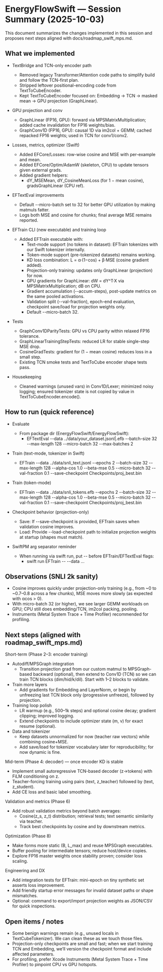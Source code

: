 # EnergyFlowSwift — Session Summary (2025-10-03)

This document summarizes the changes implemented in this session and proposes next steps aligned with docs/roadmap_swift_mps.md.

## What we implemented

- TextBridge and TCN-only encoder path
  - Removed legacy Transformer/Attention code paths to simplify build and follow the TCN-first plan.
  - Stripped leftover positional-encoding code from TextToCubeEncoder.
  - Kept TextToCubeEncoder focused on: Embedding → TCN → masked mean → GPU projection (GraphLinear).

- GPU projection and conv
  - GraphLinear (FP16, GPU): forward via MPSMatrixMultiplication; added cache invalidation for FP16 weights/bias.
  - GraphConv1D (FP16, GPU): causal 1D via im2col + GEMM; cached repacked FP16 weights; used in TCN for conv1/conv2.

- Losses, metrics, optimizer (Swift)
  - Added EFCore/Losses: row-wise cosine and MSE with per-example and mean.
  - Added EFCore/Optim/AdamW (skeleton, CPU) to update tensors given external grads.
  - Added gradient helpers:
    - dY_MSEMean, dY_CosineMeanLoss (for 1 − mean cosine), gradsGraphLinear (CPU ref).

- EFTextEval improvements
  - Default --micro-batch set to 32 for better GPU utilization by making matmuls fatter.
  - Logs both MSE and cosine for chunks; final average MSE remains reported.

- EFTrain CLI (new executable) and training loop
  - Added EFTrain executable with:
    - Text-mode support (no tokens in dataset): EFTrain tokenizes with our Swift tokenizer internally.
    - Token-mode support (pre-tokenized datasets) remains working.
    - KD loss combination: L = α·(1−cos) + β·MSE (cosine gradient added).
    - Projection-only training: updates only GraphLinear (projection) for now.
    - GPU gradients for GraphLinear: dW = dY^T·X via MPSMatrixMultiplication; dB on CPU.
    - Gradient accumulation (--accum-steps), post-update metrics on the same pooled activations.
    - Validation split (--val-fraction), epoch-end evaluation, checkpoint save/load for projection weights only.
    - Default --micro-batch 32.

- Tests
  - GraphConv1DParityTests: GPU vs CPU parity within relaxed FP16 tolerance.
  - GraphLinearTrainingStepTests: reduced LR for stable single-step MSE drop.
  - CosineGradTests: gradient for (1 − mean cosine) reduces loss in a small step.
  - Existing TCN smoke tests and TextToCube encoder shape tests pass.

- Housekeeping
  - Cleaned warnings (unused vars) in Conv1D/Lexer; minimized noisy logging; ensured tokenizer state is not copied by value in TextToCubeEncoder.encode().

## How to run (quick reference)

- Evaluate
  - From package dir (EnergyFlowSwift/EnergyFlowSwift):
    - EFTextEval --data ../data/your_dataset.jsonl|.efb --batch-size 32 --max-length 128 --micro-batch 32 --max-batches 2

- Train (text-mode, tokenizer in Swift)
  - EFTrain --data ../data/snli_text.jsonl --epochs 2 --batch-size 32 --max-length 128 --alpha-cos 1.0 --beta-mse 0.5 --micro-batch 32 --val-fraction 0.1 --save-checkpoint Checkpoints/proj_best.bin

- Train (token-mode)
  - EFTrain --data ../data/snli_tokens.efb --epochs 2 --batch-size 32 --max-length 128 --alpha-cos 1.0 --beta-mse 0.5 --micro-batch 32 --val-fraction 0.1 --save-checkpoint Checkpoints/proj_best.bin

- Checkpoint behavior (projection-only)
  - Save: If --save-checkpoint is provided, EFTrain saves when validation cosine improves.
  - Load: Provide --load-checkpoint path to initialize projection weights at startup (shapes must match).

- SwiftPM arg separator reminder
  - When running via swift run, put -- before EFTrain/EFTextEval flags:
    - swift run EFTrain -- --data ...

## Observations (SNLI 2k sanity)

- Cosine improves quickly under projection-only training (e.g., from ~0 to ~0.7–0.8 across a few chunks), MSE moves more slowly (as expected with αcos > 0).
- With micro-batch 32 (or higher), we see larger GEMM workloads on GPU; CPU still does embedding/TCN, im2col packing, pooling.
- Instruments (Metal System Trace + Time Profiler) recommended for profiling.

## Next steps (aligned with roadmap_swift_mps.md)

Short-term (Phase 2–3: encoder training)
- Autodiff/MPSGraph integration
  - Transition projection grad from our custom matmul to MPSGraph-based backward (optional), then extend to Conv1D (TCN) so we can train TCN blocks (dim/hid/k/dil). Start with 1–2 blocks to validate.
- Train more layers
  - Add gradients for Embedding and LayerNorm, or begin by unfreezing last TCN block only (progressive unfreeze), followed by projection.
- Training loop polish
  - LR warmup (e.g., 500–1k steps) and optional cosine decay; gradient clipping; improved logging.
  - Extend checkpoints to include optimizer state (m, v) for exact resume (optional).
- Data and tokenizer
  - Keep datasets unnormalized for now (teacher raw vectors) while combining cosine+MSE.
  - Add save/load for tokenizer vocabulary later for reproducibility; for now dynamic is fine.

Mid-term (Phase 4: decoder) — once encoder KD is stable
- Implement small autoregressive TCN-based decoder (z→tokens) with FiLM conditioning on z.
- Teacher-forcing training using pairs (text, z_teacher) followed by (text, z_student).
- Add CE loss and basic label smoothing.

Validation and metrics (Phase 6)
- Add robust validation metrics beyond batch averages:
  - Cosine(z_s, z_t) distribution; retrieval tests; text semantic similarity via teacher.
  - Track best checkpoints by cosine and by downstream metrics.

Optimization (Phase 8)
- Make forms more static (B, L_max) and reuse MPSGraph executables.
- Buffer pooling for intermediate tensors; reduce host/device copies.
- Explore FP16 master weights once stability proven; consider loss scaling.

Engineering and DX
- Add integration tests for EFTrain: mini-epoch on tiny synthetic set asserts loss improvement.
- Add friendly startup error messages for invalid dataset paths or shape mismatches.
- Optional: command to export/import projection weights as JSON/CSV for quick inspections.

## Open items / notes
- Some benign warnings remain (e.g., unused locals in TextCubeTokenizer). We can clean these as we touch those files.
- Projection-only checkpoints are small and fast; when we start training TCN and Embedding, we’ll version the checkpoint format and include affected parameters.
- For profiling, prefer Xcode Instruments (Metal System Trace + Time Profiler) to pinpoint CPU vs GPU hotspots.

